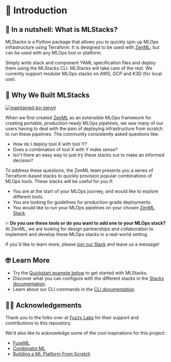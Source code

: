 # 👋 Introduction

## 🥜 In a nutshell: What is MLStacks?

MLStacks is a Python package that allows you to quickly spin up MLOps
infrastructure using Terraform. It is designed to be used with
[ZenML](https://zenml.io), but can be used with any MLOps tool or platform.

Simply write stack and component YAML specification files and deploy them using
the MLStacks CLI. MLStacks will take care of the rest. We currently support
modular MLOps stacks on AWS, GCP and K3D (for local use).

## 👷 Why We Built MLStacks

[![maintained-by-zenml](https://user-images.githubusercontent.com/3348134/173032050-ad923313-f2ce-4583-b27a-afcaa8b355e2.png)](https://github.com/zenml-io/zenml)

When we first created [ZenML](https://zenml.io) as an extensible MLOps framework
for creating portable, production-ready MLOps pipelines, we saw many of our
users having to deal with the pain of deploying infrastructure from scratch to
run these pipelines. The community consistently asked questions like:

- How do I deploy tool X with tool Y?
- Does a combination of tool X with Y make sense?
- Isn't there an easy way to just try these stacks out to make an informed
  decision?

To address these questions, the ZenML team presents you a series of
Terraform-based stacks to quickly provision popular combinations of MLOps tools.
These stacks will be useful for you if:

- You are at the start of your MLOps journey, and would like to explore
  different tools.
- You are looking for guidelines for production-grade deployments.
- You would like to run your MLOps pipelines on your chosen
  [ZenML Stack](https://docs.zenml.io/user-guide/starter-guide/understand-stacks).

🔥 **Do you use these tools or do you want to add one to your MLOps stack?** At
ZenML, we are looking for design partnerships and collaboration to implement and
develop these MLOps stacks in a real-world setting.

If you'd like to learn more, please
[join our Slack](https://zenml.io/slack-invite/) and leave us a message!

## 🤓 Learn More

- Try the [Quickstart example below](./getting-started/) to get started with
  MLStacks.
- Discover what you can configure with the different stacks in the
  [Stacks documentation](./stacks/).
- Learn about our CLI commands in the [CLI documentation](./reference/cli.md).

## 🙏🏻 Acknowledgements

Thank you to the folks over at [Fuzzy Labs](https://www.fuzzylabs.ai/) for their
support and contributions to this repository.

We'd also like to acknowledge some of the cool inspirations for this project:

- [FuseML](https://fuseml.github.io/)
- [Combinator.ML](https://combinator.ml/)
- [Building a ML Platform From Scratch](https://www.aporia.com/blog/building-an-ml-platform-from-scratch/)
